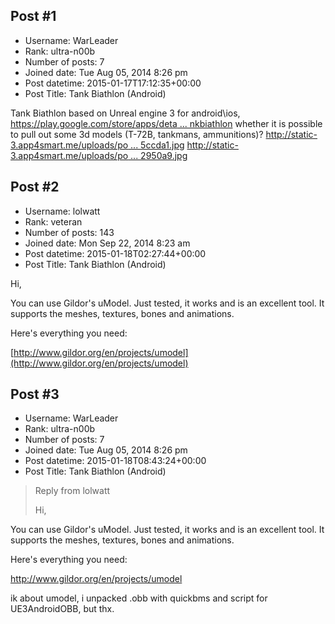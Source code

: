 ## Post #1
- Username: WarLeader
- Rank: ultra-n00b
- Number of posts: 7
- Joined date: Tue Aug 05, 2014 8:26 pm
- Post datetime: 2015-01-17T17:12:35+00:00
- Post Title: Tank Biathlon (Android)

Tank Biathlon based on Unreal engine 3 for android\ios, [https://play.google.com/store/apps/deta ... nkbiathlon](https://play.google.com/store/apps/details?id=wargaming.rus.tankbiathlon)
whether it is possible to pull out some 3d models (T-72B, tankmans, ammunitions)?
[http://static-3.app4smart.me/uploads/po ... 5ccda1.jpg](http://static-3.app4smart.me/uploads/posts/thumbs/4307/f-2415-b3815ccda1.jpg)
[http://static-3.app4smart.me/uploads/po ... 2950a9.jpg](http://static-3.app4smart.me/uploads/posts/thumbs/4307/f-5415-65642950a9.jpg)
## Post #2
- Username: lolwatt
- Rank: veteran
- Number of posts: 143
- Joined date: Mon Sep 22, 2014 8:23 am
- Post datetime: 2015-01-18T02:27:44+00:00
- Post Title: Tank Biathlon (Android)

Hi,

You can use Gildor's uModel. Just tested, it works and is an excellent tool.
It supports the meshes, textures, bones and animations.

Here's everything you need:

[http://www.gildor.org/en/projects/umodel](http://www.gildor.org/en/projects/umodel)
## Post #3
- Username: WarLeader
- Rank: ultra-n00b
- Number of posts: 7
- Joined date: Tue Aug 05, 2014 8:26 pm
- Post datetime: 2015-01-18T08:43:24+00:00
- Post Title: Tank Biathlon (Android)

> Reply from lolwatt
>
> Hi,

You can use Gildor's uModel. Just tested, it works and is an excellent tool.
It supports the meshes, textures, bones and animations.

Here's everything you need:

http://www.gildor.org/en/projects/umodel

ik about umodel, i unpacked .obb with quickbms and script for UE3AndroidOBB, but thx.
